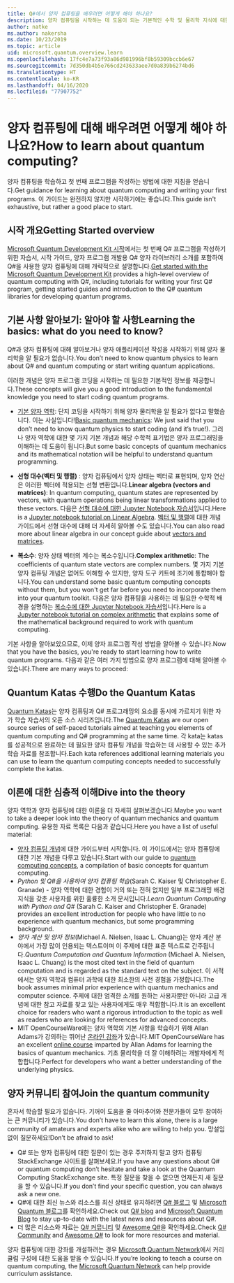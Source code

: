 ```yaml
---
title: Q#에서 양자 컴퓨팅을 배우려면 어떻게 해야 하나요?
description: 양자 컴퓨팅을 시작하는 데 도움이 되는 기본적인 수학 및 물리학 지식에 대한 리소스입니다.
author: natke
ms.author: nakersha
ms.date: 10/23/2019
ms.topic: article
uid: microsoft.quantum.overview.learn
ms.openlocfilehash: 17fc4e7a73f93a86d981996bf8b59309bccb6e67
ms.sourcegitcommit: 7d350db4b5e766cd243633aee7d0a839b6274bd6
ms.translationtype: HT
ms.contentlocale: ko-KR
ms.lasthandoff: 04/16/2020
ms.locfileid: "77907752"
---
```

# <a name="how-to-learn-about-quantum-computing"></a><span data-ttu-id="0e68f-103">양자 컴퓨팅에 대해 배우려면 어떻게 해야 하나요?</span><span class="sxs-lookup"><span data-stu-id="0e68f-103">How to learn about quantum computing?</span></span>

<span data-ttu-id="0e68f-104">양자 컴퓨팅을 학습하고 첫 번째 프로그램을 작성하는 방법에 대한 지침을 얻습니다.</span><span class="sxs-lookup"><span data-stu-id="0e68f-104">Get guidance for learning about quantum computing and writing your first programs.</span></span> <span data-ttu-id="0e68f-105">이 가이드는 완전하지 않지만 시작하기에는 좋습니다.</span><span class="sxs-lookup"><span data-stu-id="0e68f-105">This guide isn't exhaustive, but rather a good place to start.</span></span>

## <a name="getting-started-overview"></a><span data-ttu-id="0e68f-106">시작 개요</span><span class="sxs-lookup"><span data-stu-id="0e68f-106">Getting Started overview</span></span>

<span data-ttu-id="0e68f-107">[Microsoft Quantum Development Kit 시작](xref:microsoft.quantum.welcome)에서는 첫 번째 Q# 프로그램을 작성하기 위한 자습서, 시작 가이드, 양자 프로그램 개발용 Q# 양자 라이브러리 소개를 포함하여 Q#을 사용한 양자 컴퓨팅에 대해 개략적으로 설명합니다.</span><span class="sxs-lookup"><span data-stu-id="0e68f-107">[Get started with the Microsoft Quantum Development Kit](xref:microsoft.quantum.welcome) provides a high-level overview of quantum computing with Q#, including tutorials for writing your first Q# program, getting started guides and introduction to the Q# quantum libraries for developing quantum programs.</span></span>

## <a name="learning-the-basics-what-do-you-need-to-know"></a><span data-ttu-id="0e68f-108">기본 사항 알아보기: 알아야 할 사항</span><span class="sxs-lookup"><span data-stu-id="0e68f-108">Learning the basics: what do you need to know?</span></span>

<span data-ttu-id="0e68f-109">Q#과 양자 컴퓨팅에 대해 알아보거나 양자 애플리케이션 작성을 시작하기 위해 양자 물리학을 알 필요가 없습니다.</span><span class="sxs-lookup"><span data-stu-id="0e68f-109">You don’t need to know quantum physics to learn about Q# and quantum computing or start writing quantum applications.</span></span>

<span data-ttu-id="0e68f-110">이러한 개념은 양자 프로그램 코딩을 시작하는 데 필요한 기본적인 정보를 제공합니다.</span><span class="sxs-lookup"><span data-stu-id="0e68f-110">These concepts will give you a good introduction to the fundamental knowledge you need to start coding quantum programs.</span></span>  

* <span data-ttu-id="0e68f-111">[기본 양자 역학](xref:microsoft.quantum.concepts.intro): 단지 코딩을 시작하기 위해 양자 물리학을 알 필요가 없다고 말했습니다. 이는 사실입니다!</span><span class="sxs-lookup"><span data-stu-id="0e68f-111">[Basic quantum mechanics](xref:microsoft.quantum.concepts.intro): We just said that you don’t need to know quantum physics to start coding (and it’s true!).</span></span> <span data-ttu-id="0e68f-112">그러나 양자 역학에 대한 몇 가지 기본 개념과 해당 수학적 표기법은 양자 프로그래밍을 이해하는 데 도움이 됩니다.</span><span class="sxs-lookup"><span data-stu-id="0e68f-112">But some basic concepts of quantum mechanics and its mathematical notation will be helpful to understand quantum programming.</span></span>

* <span data-ttu-id="0e68f-113">**선형 대수(벡터 및 행렬)** : 양자 컴퓨팅에서 양자 상태는 벡터로 표현되며, 양자 연산은 이러한 벡터에 적용되는 선형 변환입니다.</span><span class="sxs-lookup"><span data-stu-id="0e68f-113">**Linear algebra (vectors and matrices)**: In quantum computing, quantum states are represented by vectors, with quantum operations being linear transformations applied to these vectors.</span></span>  <span data-ttu-id="0e68f-114">다음은 [선형 대수에 대한 Jupyter Notebook 자습서](https://github.com/microsoft/QuantumKatas/tree/master/tutorials/LinearAlgebra)입니다.</span><span class="sxs-lookup"><span data-stu-id="0e68f-114">Here is a [Jupyter notebook tutorial on Linear Algebra](https://github.com/microsoft/QuantumKatas/tree/master/tutorials/LinearAlgebra).</span></span>  <span data-ttu-id="0e68f-115">[벡터 및 행렬](xref:microsoft.quantum.concepts.vectors)에 대한 개념 가이드에서 선형 대수에 대해 더 자세히 알아볼 수도 있습니다.</span><span class="sxs-lookup"><span data-stu-id="0e68f-115">You can also read more about linear algebra in our concept guide about [vectors and matrices](xref:microsoft.quantum.concepts.vectors).</span></span>

* <span data-ttu-id="0e68f-116">**복소수**: 양자 상태 벡터의 계수는 복소수입니다.</span><span class="sxs-lookup"><span data-stu-id="0e68f-116">**Complex arithmetic**: The coefficients of quantum state vectors are complex numbers.</span></span> <span data-ttu-id="0e68f-117">몇 가지 기본 양자 컴퓨팅 개념은 없어도 이해할 수 있지만, 양자 도구 키트에 조기에 통합해야 합니다.</span><span class="sxs-lookup"><span data-stu-id="0e68f-117">You can understand some basic quantum computing concepts without them, but you won't get far before you need to incorporate them into your quantum toolkit.</span></span>  <span data-ttu-id="0e68f-118">다음은 양자 컴퓨팅을 사용하는 데 필요한 수학적 배경을 설명하는 [복소수에 대한 Jupyter Notebook 자습서](https://github.com/microsoft/QuantumKatas/tree/master/tutorials/ComplexArithmetic)입니다.</span><span class="sxs-lookup"><span data-stu-id="0e68f-118">Here is a [Jupyter notebook tutorial on complex arithmetic](https://github.com/microsoft/QuantumKatas/tree/master/tutorials/ComplexArithmetic) that explains some of the mathematical background required to work with quantum computing.</span></span> 

<span data-ttu-id="0e68f-119">기본 사항을 알아보았으므로, 이제 양자 프로그램 작성 방법을 알아볼 수 있습니다.</span><span class="sxs-lookup"><span data-stu-id="0e68f-119">Now that you have the basics, you're ready to start learning how to write quantum programs.</span></span>  <span data-ttu-id="0e68f-120">다음과 같은 여러 가지 방법으로 양자 프로그램에 대해 알아볼 수 있습니다.</span><span class="sxs-lookup"><span data-stu-id="0e68f-120">There are many ways to proceed:</span></span>

## <a name="do-the-quantum-katas"></a><span data-ttu-id="0e68f-121">Quantum Katas 수행</span><span class="sxs-lookup"><span data-stu-id="0e68f-121">Do the Quantum Katas</span></span>

<span data-ttu-id="0e68f-122">[Quantum Katas](xref:microsoft.quantum.overview.katas)는 양자 컴퓨팅과 Q# 프로그래밍의 요소를 동시에 가르치기 위한 자가 학습 자습서의 오픈 소스 시리즈입니다.</span><span class="sxs-lookup"><span data-stu-id="0e68f-122">The [Quantum Katas](xref:microsoft.quantum.overview.katas) are our open source series of self-paced tutorials aimed at teaching you elements of quantum computing and Q# programming at the same time.</span></span>  <span data-ttu-id="0e68f-123">각 kata는 katas를 성공적으로 완료하는 데 필요한 양자 컴퓨팅 개념을 학습하는 데 사용할 수 있는 추가 학습 자료를 참조합니다.</span><span class="sxs-lookup"><span data-stu-id="0e68f-123">Each kata references additional learning materials you can use to learn the quantum computing concepts needed to successfully complete the katas.</span></span>  

## <a name="dive-into-the-theory"></a><span data-ttu-id="0e68f-124">이론에 대한 심층적 이해</span><span class="sxs-lookup"><span data-stu-id="0e68f-124">Dive into the theory</span></span>

<span data-ttu-id="0e68f-125">양자 역학과 양자 컴퓨팅에 대한 이론을 더 자세히 살펴보겠습니다.</span><span class="sxs-lookup"><span data-stu-id="0e68f-125">Maybe you want to take a deeper look into the theory of quantum mechanics and quantum computing.</span></span> <span data-ttu-id="0e68f-126">유용한 자료 목록은 다음과 같습니다.</span><span class="sxs-lookup"><span data-stu-id="0e68f-126">Here you have a list of useful material:</span></span>

* <span data-ttu-id="0e68f-127">[양자 컴퓨팅 개념](xref:microsoft.quantum.concepts.intro)에 대한 가이드부터 시작합니다. 이 가이드에서는 양자 컴퓨팅에 대한 기본 개념을 다루고 있습니다.</span><span class="sxs-lookup"><span data-stu-id="0e68f-127">Start with our guide to [quantum computing concepts](xref:microsoft.quantum.concepts.intro), a compilation of basic concepts for quantum computing.</span></span>
* <span data-ttu-id="0e68f-128">_Python 및 Q#을 사용하여 양자 컴퓨팅 학습_(Sarah C. Kaiser 및 Christopher E. Granade) - 양자 역학에 대한 경험이 거의 또는 전혀 없지만 일부 프로그래밍 배경 지식을 갖춘 사용자를 위한 훌륭한 소개 문서입니다.</span><span class="sxs-lookup"><span data-stu-id="0e68f-128">_Learn Quantum Computing with Python and Q#_ (Sarah C. Kaiser and Christopher E. Granade) provides an excellent introduction for people who have little to no experience with quantum mechanics, but some programming background.</span></span>
* <span data-ttu-id="0e68f-129">_양자 계산 및 양자 정보_(Michael A. Nielsen, Isaac L. Chuang)는 양자 계산 분야에서 가장 많이 인용되는 텍스트이며 이 주제에 대한 표준 텍스트로 간주됩니다.</span><span class="sxs-lookup"><span data-stu-id="0e68f-129">_Quantum Computation and Quantum Information_ (Michael A. Nielsen, Isaac L. Chuang) is the most cited text in the field of quantum computation and is regarded as the standard text on the subject.</span></span> <span data-ttu-id="0e68f-130">이 서적에서는 양자 역학과 컴퓨터 과학에 대한 최소한의 사전 경험을 가정합니다.</span><span class="sxs-lookup"><span data-stu-id="0e68f-130">The book assumes minimal prior experience with quantum mechanics and computer science.</span></span> <span data-ttu-id="0e68f-131">주제에 대한 엄격한 소개를 원하는 사용자뿐만 아니라 고급 개념에 대한 참고 자료를 찾고 있는 사용자에게도 매우 적합합니다.</span><span class="sxs-lookup"><span data-stu-id="0e68f-131">It is an excellent choice for readers who want a rigorous introduction to the topic as well as readers who are looking for references for advanced concepts.</span></span>
* <span data-ttu-id="0e68f-132">MIT OpenCourseWare에는 양자 역학의 기본 사항을 학습하기 위해 Allan Adams가 강의하는 뛰어난 [온라인 강좌](https://www.youtube.com/watch?v=lZ3bPUKo5zc&list=PLUl4u3cNGP61-9PEhRognw5vryrSEVLPr)가 있습니다.</span><span class="sxs-lookup"><span data-stu-id="0e68f-132">MIT OpenCourseWare has an excellent [online course](https://www.youtube.com/watch?v=lZ3bPUKo5zc&list=PLUl4u3cNGP61-9PEhRognw5vryrSEVLPr) imparted by Allan Adams for learning the basics of quantum mechanics.</span></span> <span data-ttu-id="0e68f-133">기초 물리학을 더 잘 이해하려는 개발자에게 적합합니다.</span><span class="sxs-lookup"><span data-stu-id="0e68f-133">Perfect for developers who want a better understanding of the underlying physics.</span></span>

## <a name="join-the-quantum-community"></a><span data-ttu-id="0e68f-134">양자 커뮤니티 참여</span><span class="sxs-lookup"><span data-stu-id="0e68f-134">Join the quantum community</span></span>

<span data-ttu-id="0e68f-135">혼자서 학습할 필요가 없습니다. 기꺼이 도움을 줄 아마추어와 전문가들이 모두 참여하는 큰 커뮤니티가 있습니다.</span><span class="sxs-lookup"><span data-stu-id="0e68f-135">You don’t have to learn this alone, there is a large community of amateurs and experts alike who are willing to help you.</span></span> <span data-ttu-id="0e68f-136">망설임 없이 질문하세요!</span><span class="sxs-lookup"><span data-stu-id="0e68f-136">Don’t be afraid to ask!</span></span>

* <span data-ttu-id="0e68f-137">Q# 또는 양자 컴퓨팅에 대한 질문이 있는 경우 주저하지 말고 양자 컴퓨팅 StackExchange 사이트를 살펴보세요.</span><span class="sxs-lookup"><span data-stu-id="0e68f-137">If you have any questions about Q# or quantum computing don’t hesitate and take a look at the Quantum Computing StackExchange site.</span></span> <span data-ttu-id="0e68f-138">특정 질문을 찾을 수 없으면 언제든지 새 질문을 할 수 있습니다.</span><span class="sxs-lookup"><span data-stu-id="0e68f-138">If you don’t find your specific question, you can always ask a new one.</span></span> 
* <span data-ttu-id="0e68f-139">Q#에 대한 최신 뉴스와 리소스를 최신 상태로 유지하려면 [Q# 블로그](https://devblogs.microsoft.com/qsharp/) 및 [Microsoft Quantum 블로그](https://cloudblogs.microsoft.com/quantum/)를 확인하세요.</span><span class="sxs-lookup"><span data-stu-id="0e68f-139">Check out [Q# blog](https://devblogs.microsoft.com/qsharp/) and [Microsoft Quantum Blog](https://cloudblogs.microsoft.com/quantum/) to stay up-to-date with the latest news and resources about Q#.</span></span>
* <span data-ttu-id="0e68f-140">더 많은 리소스와 자료는 [Q# 커뮤니티](https://qsharp.community/) 및 [Awesome Q#](https://project-awesome.org/ebraminio/awesome-qsharp)을 확인하세요.</span><span class="sxs-lookup"><span data-stu-id="0e68f-140">Check [Q# Community](https://qsharp.community/) and [Awesome Q#](https://project-awesome.org/ebraminio/awesome-qsharp) to look for more resources and material.</span></span>

 <span data-ttu-id="0e68f-141">양자 컴퓨팅에 대한 강좌를 개설하려는 경우 [Microsoft Quantum Network](https://info.microsoft.com/LearnMoreAboutMicrosoftQuantumNetwork.html)에서 커리큘럼 구성에 대한 도움을 받을 수 있습니다.</span><span class="sxs-lookup"><span data-stu-id="0e68f-141">If you’re looking to teach a course on quantum computing, the [Microsoft Quantum Network](https://info.microsoft.com/LearnMoreAboutMicrosoftQuantumNetwork.html) can help provide curriculum assistance.</span></span>  

